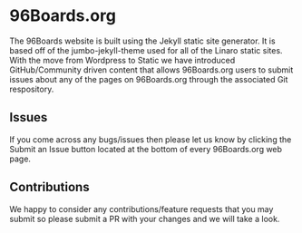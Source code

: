 # 96Boards.org

The 96Boards website is built using the Jekyll static site generator. It is based off of the jumbo-jekyll-theme used for all of the Linaro static sites. With the move from Wordpress to Static we have introduced GitHub/Community driven content that allows 96Boards.org users to submit issues about any of the pages on 96Boards.org through the associated Git respository.

## Issues 
If you come across any bugs/issues then please let us know by clicking the Submit an Issue button located at the bottom of every 96Boards.org web page. 

## Contributions
We happy to consider any contributions/feature requests that you may submit so please submit a PR with your changes and we will take a look.




